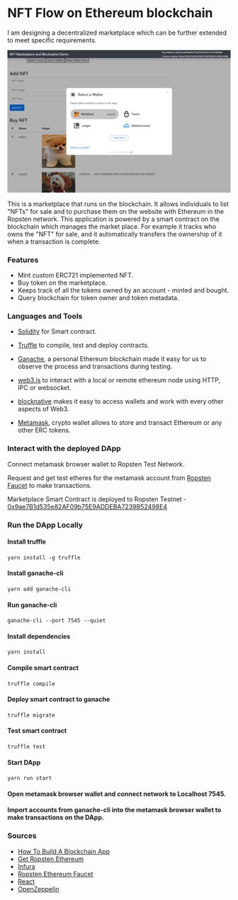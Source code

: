 # **NFT Flow on Ethereum blockchain**

I am designing a decentralized marketplace which can be further extended to meet specific requirements. 

![](images/screen.png)

This is a marketplace that runs on the blockchain. It allows individuals to list "NFTs" for sale and to purchase them on the website with Ethereum in the Ropsten network. This application is powered by a smart contract on the blockchain which manages the market place. For example it tracks who owns the "NFT" for sale, and it automatically transfers the ownership of it when a transaction is complete.


### Features
- Mint custom ERC721 implemented NFT.
- Buy token on the marketplace.
- Keeps track of all the tokens owned by an account - minted and bought.
- Query blockchain for token owner and token metadata.


### **Languages and Tools**
- [Solidity](https://docs.soliditylang.org/en/v0.7.6/) for Smart contract.

- [Truffle](https://www.trufflesuite.com/truffle) to compile, test and deploy contracts.

- [Ganache](https://www.trufflesuite.com/ganache), a personal Ethereum blockchain made it easy for us to observe the process and transactions during testing.

- [web3.js](https://web3js.readthedocs.io/en/v1.3.4/) to interact with a local or remote ethereum node using HTTP, IPC or websocket.

- [blocknative](https://docs.blocknative.com/onboard) makes it easy to access wallets and work with every other aspects of Web3.

- [Metamask](https://docs.metamask.io/guide/getting-started.html), crypto wallet allows to store and transact Ethereum or any other ERC tokens.


### Interact with the deployed DApp
Connect metamask browser wallet to Ropsten Test Network.

Request and get test etheres for the metamask account from [Ropsten Faucet](https://faucet.ropsten.be/) to make transactions.

Marketplace Smart Contract is deployed to Ropsten Testnet - [0x9ae7B1d535e82AF09b75E9ADDEBA7239B52498E4](https://ropsten.etherscan.io/address/0x9ae7B1d535e82AF09b75E9ADDEBA7239B52498E4)

 
### Run the DApp Locally
#### Install truffle
```
yarn install -g truffle
```
#### Install ganache-cli
```
yarn add ganache-cli
```
#### Run ganache-cli
```
ganache-cli --port 7545 --quiet
```
#### Install dependencies
```
yarn install
```
#### Compile smart contract
```
truffle compile
```
#### Deploy smart contract to ganache
```
truffle migrate
```
#### Test smart contract
```
truffle test
```
#### Start DApp
```
yarn run start
```
#### Open metamask browser wallet and connect network to Localhost 7545.
#### Import accounts from ganache-cli into the metamask browser wallet to make transactions on the DApp.


### **Sources**
* [How To Build A Blockchain App ](https://www.dappuniversity.com/articles/how-to-build-a-blockchain-app#dependencies)
* [Get Ropsten Ethereum](https://medium.com/bitfwd/get-ropsten-ethereum-the-easy-way-f2d6ece21763)
* [Infura](https://infura.io) 
* [Ropsten Ethereum Faucet](https://faucet.ropsten.be)
* [React](https://reactjs.org)
* [OpenZeppelin](https://openzeppelin.com/contracts/)
